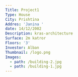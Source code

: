 ```yaml
---
Title: Project1
Type: House
City: Prishtina
Addres: 'Janina '
date: 14/12/2002
Description: kras-architecture
Surface: 2m katror
Floors: '3'
Investor: Alban
Thumbnail: /logo.png
Images:
  - path: /building-2.jpg
  - path: /building-1.jpg
---
```


